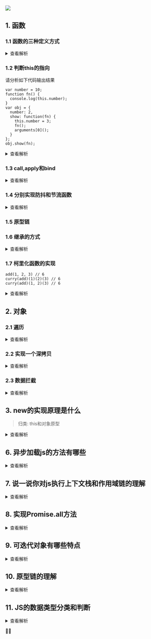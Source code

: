 # ![](https://static001.geekbang.org/resource/image/6a/9b/6aec0a09381a2f74014ec604ef99c19b.png)

## 1. 函数

### 1.1 函数的三种定义方式

<details>
<summary>查看解析</summary>
1.函数声明

```
function foo() {}
function () {}
() => {}
```

2.函数字面量

```
var foo = function() {}
```

3.构造函数

```
const add = new Function('a', 'b', 'return a + b')
```

4.三种方法的比较

* 构造函数的方法不推荐，因为会导致解析两次代码
* 函数声明的方式有预解析，并且使其在执行任何代码前可用
* 如果是`var foo = function bar() { .. }`这种形式，bar的声明会消失

> js代码运行有两个阶段，编译和执行。对于像`var a = 2`这样的语句，会被分为两个部分，一个是`var a`，这个声明会被提升，还有一个是`a = 2`这个只有在运行到代码处才会被执行。对于函数直接量也是这样，函数名foo会被提升，但是foo的内容只有在运行时才会被赋予，但如果是函数声明式，它会比变量提升更早，并且允许我们再执行任何代码前都可以执行该函数

```
foo()
var foo = 2
foo = function() {
    console.log(1)
}
function foo() {
    console.log(2)
}
foo()

// 2
// 1
```
</details>

### 1.2 判断this的指向

请分析如下代码输出结果

```
var number = 10;
function fn() {
  console.log(this.number);
}
var obj = {
  number: 2,
  show: function(fn) {
    this.number = 3;
    fn();
    arguments[0]();
  }
};
obj.show(fn);
```

<details>
<summary>查看解析</summary>
js中this有四种绑定形式

* 默认绑定，浏览器环境中它被绑定在全局变量里。node环境中它被绑定为{}
* 隐式绑定

```
var foo = {
    a: 3,
    bar: function() {
        console.log(this.a)
    }
}
foo.bar()
```

* 显式绑定


```
var bar = function() {
    console.log(this.a)
}
var foo = {a: 3}
bar.call(foo)
```

* new 

当我们显式绑定的上下文是undefined或者null时，实际上应用的还是默认绑定。除此之外，还有箭头函数的特殊情况

在本例中，很显然第一个`fn()`是默认绑定，它不符合任何一种情况

</details>

### 1.3 call,apply和bind

<details>
<summary>查看解析</summary>
这三者都是在解决this指向时，可以硬绑定的函数。主要区别在于细节的逻辑不同

apply接受n个参数，第一个参数是上下文，第二个参数是函数使用的数组
call和apply类似，不过它的参数不是以数组的形式，而是散列传递。bind要和call比较，它可以接受多个参数，第一个也是上下文，第二个开始往后面可以是函数的部分参数，这里它的思路非常类似于函数的柯里化，比如我们可以`add.bind(1)(2) //3`

我们来想一下apply的发生过程

* 接受第一个参数作为上下文，如果没有则默认绑定至全部作用域
* 将第二个参数带入至函数本身
* 返回函数返回的结果

```
Function.prototype.apply = function(context, args) {
	var context = context || typeof window === "undefined" ? global : window
	context.func = this
	let result = context.func(...args)
	delete context.func
	return result
}
Function.prototype.call = function(context, ...args) {
	var context = context || typeof window === "undefined" ? global : window
	context.func = this
	let result = context.func(...args)
	delete context.func
	return result
}

var add = (a, b) => a + b

console.log(add.apply(null, [1, 2]))
console.log(add.call(null, 1, 2))

```

```
Function.prototype.bind = function(context, ...args) {
	let fn = this
	return (...restArgs) => fn.call(context, ...args, ...restArgs)
}
```

大概的call和apply可以写成上述形式，有两个需要注意的点

* 不可以直接this(...args)，因为我们需要隐式绑定this到context上
* 因为上述步骤，我们对context新增了一个属性，获取完数据后需要删除该属性

</details>

### 1.4 分别实现防抖和节流函数

<details>
<summary>查看解析</summary>

防抖和节流函数创建的初衷都是为了限制短时间内某个事件发生的频次，不一样的是处理逻辑。防抖函数要求，在一段时间内，该函数只能触发一次，一旦再次触发，则重新计时。而节流函数则是当再次触发的时候，触发无效

```
const debounce = (fn, delay) => {
	let timer = null
	return (...args) => {
		if (timer) {
			clearTimeout(timer)
			timer = null
		}
		timer = setTimeout(() => {
			fn.apply(null, args)
		}, timeout)
	}
}

const throttle = (fn, delay) => {
	let isRun = false
	return (...args) => {
		if (isRun) {
			console.log("isBusy...")
			return
		} else {
			iRun = true
			setTimeout(() => {
				fn.apply(null, args)
				isRun = false
			}, delay)
		}
	}
}
```

</details>

### 1.5 原型链

### 1.6 继承的方式

<details>
<summary>查看解析</summary>
</details>

### 1.7 柯里化函数的实现

```
add(1, 2, 3) // 6
curry(add)(1)(2)(3) // 6
curry(add)(1, 2)(3) // 6
```

<details>
<summary>查看解析</summary>
我们首先来看函数柯里化的概念，函数柯里化是指将接受多个参数的函数转化成接受单一参数的函数，并且返回接受余下参数并且返回结果的新函数的技术

```
add(1, 2, 3) // 6
curry(add)(1)(2)(3) // 6
curry(add)(1, 2)(3) // 6
```

具体实现如下

```
const curry = (fn, ...args) =>
	args.length < fn.length
		? (...newArgs) => curry(fn, ...args, ...newArgs)
		: fn(...args)
```

</details>

## 2. 对象

### 2.1 遍历

<details>
<summary>查看解析</summary>

| 方法 | 特性 |
| --- | --- |
| for..in | 遍历自身和继承的可枚举属性(不包含Symbol) |
| for..of |  |
| Object.keys | 遍历自身（不包括继承）所有可枚举属性（不包含symbol） |
| Object.getOwnPropertyNames | 遍历自身的所有可枚举和不可枚举的属性（不包括symbol） |
| Reflect.ownKeys | 遍历自身的所有可枚举和不可枚举的属性（包括symbol） |
| Reflect.enumerable | 返回一个Iterator对象，遍历自身和继承的所有可枚举属性(不包含symbol) |

* 只有Object.getOwnPropertySymbols和Reflect.ownKeys可以拿到symbol属性
* 只有Reflect.ownKeys可以拿到不可枚举的属性

</details>

### 2.2 实现一个深拷贝

<details>
<summary>查看解析</summary>

> 浅拷贝会将对象的每个属性依次进行复制，当对象的属性值是引用类型时，它拷贝的实际上是属性的引用
 
浅拷贝的实现可以用`slice,Object.assign,for...in,concat`来进行
 
> 深拷贝则会递归引用类型的数据，并且复制基本类型的属性值。深拷贝后的对象和原有对象属性表现完全一致，但是却是两个不同的个体，修改并不会互相影响

深拷贝的实现有几种方式

> 1.JSON.parse(JSON.stringfy(obj))

就是先将对象序列化然后再反序列化，但是这么做有几个限制

* 属性值是函数时，无法处理
* Date和RegExp类型的属性，无法处理
* 原型链上的属性，无法处理
* Symbol类型的属性，无法处理
* undefined无法处理
* 无法序列化自身引用的对象

> 2.实现一个deepClone函数

* 基本类型直接返回
* Date和RegExp类型，则返回对应类型
* 复杂数据类型，递归处理
* 考虑循环引用


```
const deepClone = obj => {
	if (Array.isArray(obj)) return [...obj]
	let newObj = {}
	for (let key in obj) {
		newObj[key] =
			typeof obj[key] === "object" ? deepClone(obj[key]) : obj[key]
	}
	return newObj
}
```

</details>

### 2.3 数据拦截

<details>
<summary>查看解析</summary>
1.Object.defineProperty
2.Proxy
</details>

## 3. new的实现原理是什么

> 归类: this和对象原型

<details>
<summary>查看解析</summary>
以`var a = new Array()`
new的过程包含四个步骤

* 创建一个新的对象
* 该对象被执行原型链接
* 执行构造函数方法，Array中所有this指向新对象（一个显式绑定的过程）
* 如果Array函数中有返回值则返回返回值，如果没有则直接返回该新对象

```
function _new() {
    let target = {}
    let [constructor, ...args] = [...arguments]
    target.__proto__ = constructor.prototype
    let result = constructor.apply(target, args)
    if(result && (typeof result === "object" || typeof result === "function")) {
        return result
    }else {
        return target
    }
}
```

</details>

## 6. 异步加载js的方法有哪些

<details>
<summary>查看解析</summary>
1. script里写入defer或者async

defer延迟，该属性表示脚本在执行时不会影响，全部被延迟到整个页面解析完毕之后再运行（立即下载，但延迟执行）。h5规范要求延迟的脚本需要按顺序执行，并且在window.onload之前执行完毕，但是事实并非总是如此（见红宝书p13），所以最好`只包含一个延迟文本`。并且defer只适用于外部脚本，会自动忽略掉具有defer属性的内嵌脚本。

asnyc异步，同样也只适用于外部脚本。但是它没有整个页面解析完后才执行的规矩，它是立马异步执行。不过异步的代码之前不保证相互顺序。

总结，不管是延迟还是异步，都不能绝对保证代码的执行顺序，所以最好代码里不要包含DOM操作，更不要存在先后依赖。两者的区别在于defer是等待页面解析完再执行脚本，而asnyc是立马异步执行脚本

![](https://image-static.segmentfault.com/28/4a/284aec5bb7f16b3ef4e7482110c5ddbb_articlex)


2.动态创建脚本

只有在`document.body.append(script)`才会执行该脚本

3.xhr+eval异步加载和执行脚本
</details>

## 7. 说一说你对js执行上下文栈和作用域链的理解

<details>
<summary>查看解析</summary>
作用域，实际上就是js引擎根据变量名获取对应值权限的机制。作用域分两种词法作用域和动态作用域，词法作用域是根据书写代码时变量和函数声明的位置来决定的，而动态作用域则是会在函数运行的过程中动态改变作用域。（with和eval可以修改词法作用域，但是影响性能和增加不确定性，不推荐）
</details>

## 8. 实现Promise.all方法

<details>
<summary>查看解析</summary>

```
if (!Promise.all) {
	Promise.all = promises =>
		new Promise((resolve, reject) => {
			let result = []
			let count = 0
			promises.map((promise, index) =>
				Promise.resolve(promise).then(
					res => {
						result[index] = res
						if (++count === promises.length) {
							resolve(result)
						}
					},
					err => reject(err)
				)
			)
		})
}
```

</details>

## 9. 可迭代对象有哪些特点

<details>
<summary>查看解析</summary>

一个数据结构，只要具有`Symbol.iterator`属性，那么就认为其是可以迭代的

可迭代对象的特点

* 具有Symbol.iterator属性
* 可以使用for...of进行循环
* 可以通过Array.from被转换为数组

原生的具有Iterator接口的数据结构

* Array
* Map
* Set
* String
* TypedArray
* arguments
* NodeLists对象

</details>

## 10. 原型链的理解

<details>
<summary>查看解析</summary>
简单的原型链，首先要说明的是几乎所有对象都有一个内置属性[[prototype]]，这个属性在es5之前是无法访问的，部分浏览器用__proto__属性来提供了这个接口，更安全的做法是Object.getPrototypeOf(obj)，关于这个属性更多的方法还有isPrototypeOf,setPrototypeOf等。

prototype链的作用就是当一个对象找不到某个属性时，它可以从原型链中寻找

```
function Foo() {}
Foo.prototype.name = "123"
var obj = new Foo()
```

关于Foo.prototype的理解，我们称之为原型对象，当我们使用new操作符调用原函数时，我们就创建了该对象并且将其绑定在了Foo.prototype上，调用函数返回的对象的[[prototype]]属性就绑定到了Foo.prototype上。但是我们要知道，Foo对象的[[prototype]]属性链接的并不是Foo.prototype

最基础的原型链由三个部分构成，构造函数Foo，Foo.prototype,和Foo构造出来的实例对象obj.当我们创建函数Foo的时候，其Foo.prototype就自带属性constructor指向Foo，但是这种链接是不稳定的，因为该属性并非只读，而是不可遍历，我们可以随时修改该属性

```
Foo.prototype === Foo.prototype
Foo.prototype.constructor = Foo

obj.__proto__ === Foo.prototype // true
Object.getPrototypeOf(obj) === Foo.prototype // true
```

然后我们引入更复杂的原型链系统，说起来复杂，但其实只要把握好三点

* __proto__永远是实例指向原型对象
* 任何对象的原型链顶端都是Object.prototype
* 任何函数都是Function的实例对象

![](http://images2015.cnblogs.com/blog/857465/201703/857465-20170305142000048-2065062538.gif)

在更复杂的原型链系统中，我们新增如下规律

* `{}.__proto__ === Object.prototype`.普通对象[[prototype]]就是指向Object.prototype
* `new Function().__proto__ === Function.prototype`.任何函数对象的[[prototype]]都是指向Function.prototype
* `Foo.prototype.__proto__ === Object.prototype`.因为它不是函数对象，只是普通对象，普通对象的[[prototype]]就是指向Object.prototype
* `Function.prototype.__proto__ === Object.prototype`.因为Function.prototype是原型对象，它不是函数对象，只是普通对象，普通对象的[[prototype]]就是指向Object.prototype
* `Object.__proto__ === Function.prototype`.因为Object是函数对象，所以指向Funciton.prototype
* `Function.__proto__ === Function.prototype`.因为Function是函数对象，所以指向Funciton.prototype
* `Foo.__proto__ === Function.prototype`.因为它是函数对象，函数对象的[[prototype]]就是指向Function.prototype

当对象没有被访问的属性时，我们就会从其__proto__对象中寻找，我们使用hasOwnProperty方法来判断该对象自己是否具有该属性

</details>

## 11. JS的数据类型分类和判断

<details>
<summary>查看解析</summary>
JS一共7中基本类型

* Undefined
* Null
* Boolean
* Number
* String
* Object
* Symbol

判断类型有两个方法，typeof和instanceof

typeof => undefined, boolean, number, string, object, symbol, null的typeof的结果是object，这是typeof的机制导致的，null的地址前几位是0，则判断为object

instanceof则为判断对象/直接量和构造函数的关系


| 对象/字面量          | 构造函数    | 返回结果 |
|-----------------|---------|------|
| new Numebr(1)   | Number  | true |
| new String()    | String  | true |
| new Boolean()   | Boolean | true |
| var bar = Foo() | Foo     | true |
| [1, 2]          | Array   | true |

</details>



